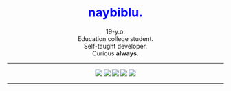 <h1 align="center" style="color:blue;">
  naybiblu.
</h2>
<p align="center">
  19-y.o.<br>
  Education college student.<br>
  Self-taught developer.<br>
  Curious <strong>always<strong>.
</p>
<hr>
<!-- learned -->
<p align="center">
  <!-- html -->
  <img
   src="https://img.shields.io/badge/HTML5-00008B?style=for-the-badge&logo=html5&logoColor=E34F26"/>
  <!-- css -->
  <img
   src="https://img.shields.io/badge/CSS3-00008B?style=for-the-badge&logo=css3&logoColor=1572B6"/>
  <!-- js -->
  <img 
   src="https://img.shields.io/badge/JS-00008B?style=for-the-badge&logo=javascript&logoColor=F7DF1E"/>
  <!-- c++ -->
  <img 
   src="https://img.shields.io/badge/C%2B%2B-00008B?style=for-the-badge&logo=c%2B%2B&logoColor=00599C"/>
  <!-- java -->
  <img 
   src="https://img.shields.io/badge/JAVA-00008B?style=for-the-badge&logo=java&logoColor=white"/>
  
</p>
<p align="center">

</p>
<hr>
